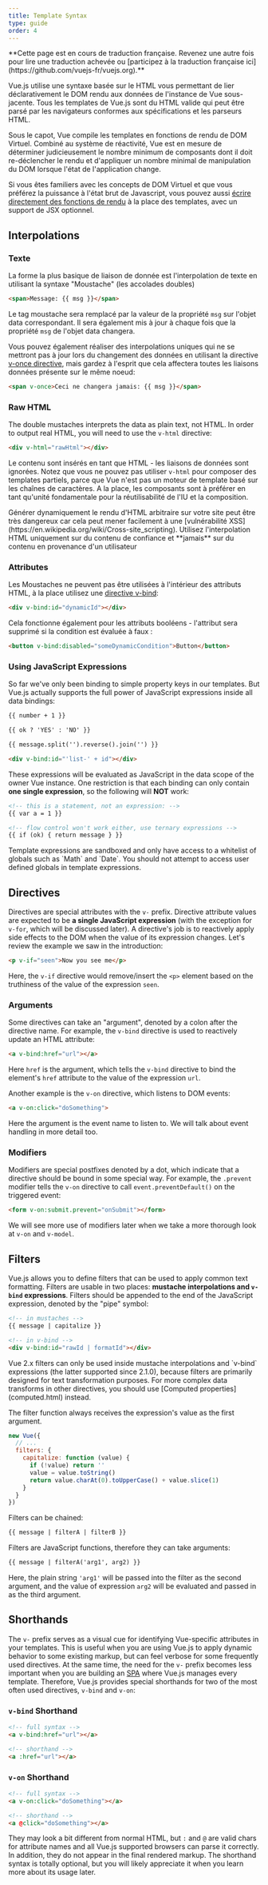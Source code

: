 ```yaml
---
title: Template Syntax
type: guide
order: 4
---
```


<p class="tip">**Cette page est en cours de traduction française. Revenez une autre fois pour lire une traduction achevée ou [participez à la traduction française ici](https://github.com/vuejs-fr/vuejs.org).**</p>Vue.js utilise une syntaxe basée sur le HTML vous permettant de lier déclarativement le DOM rendu aux données de l'instance de Vue sous-jacente. Tous les templates de Vue.js sont du HTML valide qui peut être parsé par les navigateurs conformes aux spécifications et les parseurs HTML.

Sous le capot, Vue compile les templates en fonctions de rendu de DOM Virtuel. Combiné au système de réactivité, Vue est en mesure de déterminer judicieusement le nombre minimum de composants dont il doit re-déclencher le rendu et d'appliquer un nombre minimal de manipulation du DOM lorsque l'état de l'application change. 

Si vous êtes familiers avec les concepts de DOM Virtuel et que vous préférez la puissance à l'état brut de Javascript, vous pouvez aussi [écrire directement des fonctions de rendu](render-function.html) à la place des templates, avec un support de JSX optionnel.

## Interpolations

### Texte

La forme la plus basique de liaison de donnée est l'interpolation de texte en utilisant la syntaxe "Moustache" (les accolades doubles)

``` html
<span>Message: {{ msg }}</span>
```

Le tag moustache sera remplacé par la valeur de la propriété `msg` sur l'objet data correspondant. Il sera également mis à jour à chaque fois que la propriété `msg` de l'objet data changera.

Vous pouvez également réaliser des interpolations uniques qui ne se mettront pas à jour lors du changement des données en utilisant la directive [v-once directive](../api/#v-once), mais gardez à l'esprit que cela affectera toutes les liaisons données présente sur le même noeud:

``` html
<span v-once>Ceci ne changera jamais: {{ msg }}</span>
```

### Raw HTML

The double mustaches interprets the data as plain text, not HTML. In order to output real HTML, you will need to use the `v-html` directive:

``` html
<div v-html="rawHtml"></div>
```

Le contenu sont insérés en tant que HTML - les liaisons de données sont ignorées. Notez que vous ne pouvez pas utiliser `v-html` pour composer des templates partiels, parce que Vue n'est pas un moteur de template basé sur les chaînes de caractères. A la place, les composants sont à préférer en tant qu'unité fondamentale pour la réutilisabilité de l'IU et la composition.

<p class="tip"> Générer dynamiquement le rendu d'HTML arbitraire sur votre site peut être très dangereux car cela peut mener facilement à une [vulnérabilité XSS](https://en.wikipedia.org/wiki/Cross-site_scripting). Utilisez l'interpolation HTML uniquement sur du contenu de confiance et **jamais** sur du contenu en provenance d'un utilisateur</p>

### Attributes

Les Moustaches ne peuvent pas être utilisées à l'intérieur des attributs HTML, à la place utilisez une [directive v-bind](../api/#v-bind):

``` html
<div v-bind:id="dynamicId"></div>
```

Cela fonctionne également pour les attributs booléens - l'attribut sera supprimé si la condition est évaluée à faux :

``` html
<button v-bind:disabled="someDynamicCondition">Button</button>
```

### Using JavaScript Expressions

So far we've only been binding to simple property keys in our templates. But Vue.js actually supports the full power of JavaScript expressions inside all data bindings:

``` html
{{ number + 1 }}

{{ ok ? 'YES' : 'NO' }}

{{ message.split('').reverse().join('') }}

<div v-bind:id="'list-' + id"></div>
```

These expressions will be evaluated as JavaScript in the data scope of the owner Vue instance. One restriction is that each binding can only contain **one single expression**, so the following will **NOT** work:

``` html
<!-- this is a statement, not an expression: -->
{{ var a = 1 }}

<!-- flow control won't work either, use ternary expressions -->
{{ if (ok) { return message } }}
```

<p class="tip">Template expressions are sandboxed and only have access to a whitelist of globals such as `Math` and `Date`. You should not attempt to access user defined globals in template expressions.</p>

## Directives

Directives are special attributes with the `v-` prefix. Directive attribute values are expected to be **a single JavaScript expression** (with the exception for `v-for`, which will be discussed later). A directive's job is to reactively apply side effects to the DOM when the value of its expression changes. Let's review the example we saw in the introduction:

``` html
<p v-if="seen">Now you see me</p>
```

Here, the `v-if` directive would remove/insert the `<p>` element based on the truthiness of the value of the expression `seen`.

### Arguments

Some directives can take an "argument", denoted by a colon after the directive name. For example, the `v-bind` directive is used to reactively update an HTML attribute:

``` html
<a v-bind:href="url"></a>
```

Here `href` is the argument, which tells the `v-bind` directive to bind the element's `href` attribute to the value of the expression `url`.

Another example is the `v-on` directive, which listens to DOM events:

``` html
<a v-on:click="doSomething">
```

Here the argument is the event name to listen to. We will talk about event handling in more detail too.

### Modifiers

Modifiers are special postfixes denoted by a dot, which indicate that a directive should be bound in some special way. For example, the `.prevent` modifier tells the `v-on` directive to call `event.preventDefault()` on the triggered event:

``` html
<form v-on:submit.prevent="onSubmit"></form>
```

We will see more use of modifiers later when we take a more thorough look at `v-on` and `v-model`.

## Filters

Vue.js allows you to define filters that can be used to apply common text formatting. Filters are usable in two places: **mustache interpolations and `v-bind` expressions**. Filters should be appended to the end of the JavaScript expression, denoted by the "pipe" symbol:

``` html
<!-- in mustaches -->
{{ message | capitalize }}

<!-- in v-bind -->
<div v-bind:id="rawId | formatId"></div>
```

<p class="tip">Vue 2.x filters can only be used inside mustache interpolations and `v-bind` expressions (the latter supported since 2.1.0), because filters are primarily designed for text transformation purposes. For more complex data transforms in other directives, you should use [Computed properties](computed.html) instead.</p>

The filter function always receives the expression's value as the first argument.

``` js
new Vue({
  // ...
  filters: {
    capitalize: function (value) {
      if (!value) return ''
      value = value.toString()
      return value.charAt(0).toUpperCase() + value.slice(1)
    }
  }
})
```

Filters can be chained:

``` html
{{ message | filterA | filterB }}
```

Filters are JavaScript functions, therefore they can take arguments:

``` html
{{ message | filterA('arg1', arg2) }}
```

Here, the plain string `'arg1'` will be passed into the filter as the second argument, and the value of expression `arg2` will be evaluated and passed in as the third argument.

## Shorthands

The `v-` prefix serves as a visual cue for identifying Vue-specific attributes in your templates. This is useful when you are using Vue.js to apply dynamic behavior to some existing markup, but can feel verbose for some frequently used directives. At the same time, the need for the `v-` prefix becomes less important when you are building an [SPA](https://en.wikipedia.org/wiki/Single-page_application) where Vue.js manages every template. Therefore, Vue.js provides special shorthands for two of the most often used directives, `v-bind` and `v-on`:

### `v-bind` Shorthand

``` html
<!-- full syntax -->
<a v-bind:href="url"></a>

<!-- shorthand -->
<a :href="url"></a>
```


### `v-on` Shorthand

``` html
<!-- full syntax -->
<a v-on:click="doSomething"></a>

<!-- shorthand -->
<a @click="doSomething"></a>
```

They may look a bit different from normal HTML, but `:` and `@` are valid chars for attribute names and all Vue.js supported browsers can parse it correctly. In addition, they do not appear in the final rendered markup. The shorthand syntax is totally optional, but you will likely appreciate it when you learn more about its usage later.
